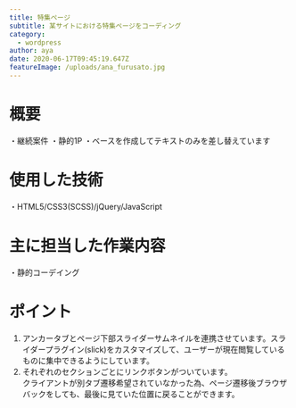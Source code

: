 ```yaml
---
title: 特集ページ
subtitle: 某サイトにおける特集ページをコーディング
category:
  - wordpress
author: aya
date: 2020-06-17T09:45:19.647Z
featureImage: /uploads/ana_furusato.jpg
---
```



# 概要
・継続案件
・静的1P
・ベースを作成してテキストのみを差し替えています

# 使用した技術
・HTML5/CSS3(SCSS)/jQuery/JavaScript


# 主に担当した作業内容
・静的コーデイング

# ポイント
1. アンカータブとページ下部スライダーサムネイルを連携させています。スライダープラグイン(slick)をカスタマイズして、ユーザーが現在閲覧しているものに集中できるようにしています。
2. それぞれのセクションごとにリンクボタンがついています。  
  クライアントが別タブ遷移希望されていなかった為、ページ遷移後ブラウザバックをしても、最後に見ていた位置に戻ることができます。